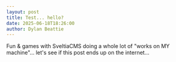 ```yaml
---
layout: post
title: Test... hello?
date: 2025-06-18T18:26:00
author: Dylan Beattie
---
```

Fun & games with SveltiaCMS doing a whole lot of "works on MY machine"... let's see if this post ends up on the internet...
